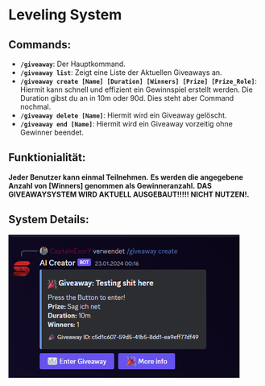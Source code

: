 # Leveling System

## Commands:

- **`/giveaway`**: Der Hauptkommand.
- **`/giveaway list`**: Zeigt eine Liste der Aktuellen Giveaways an.
- **`/giveaway create [Name] [Duration] [Winners] [Prize] [Prize_Role]`**: Hiermit kann schnell und effizient ein Gewinnspiel erstellt werden. Die Duration gibst du an in 10m oder 90d. Dies steht aber Command nochmal.
- **`/giveaway delete [Name]`**: Hiermit wird ein Giveaway gelöscht.
- **`/giveaway end [Name]`**: Hiermit wird ein Giveaway vorzeitig ohne Gewinner beendet.

## Funktionialität:

**Jeder Benutzer kann einmal Teilnehmen.**
**Es werden die angegebene Anzahl von [Winners] genommen als Gewinneranzahl.**
**DAS GIVEAWAYSYSTEM WIRD AKTUELL AUSGEBAUT!!!!! NICHT NUTZEN!.**


## System Details:

![Image Description](Screenshot.png)

